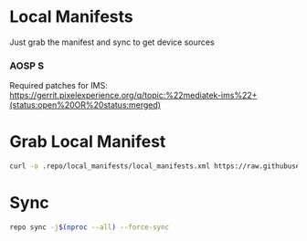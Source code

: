 # Local Manifests #
Just grab the manifest and sync to get device sources

### AOSP S ###

Required patches for IMS: https://gerrit.pixelexperience.org/q/topic:%22mediatek-ims%22+(status:open%20OR%20status:merged)

# Grab Local Manifest
```bash
curl -o .repo/local_manifests/local_manifests.xml https://raw.githubusercontent.com/Project-Gabut/local_manifests/master/twelve.xml --create-dirs
```

# Sync
```bash
repo sync -j$(nproc --all) --force-sync
```
